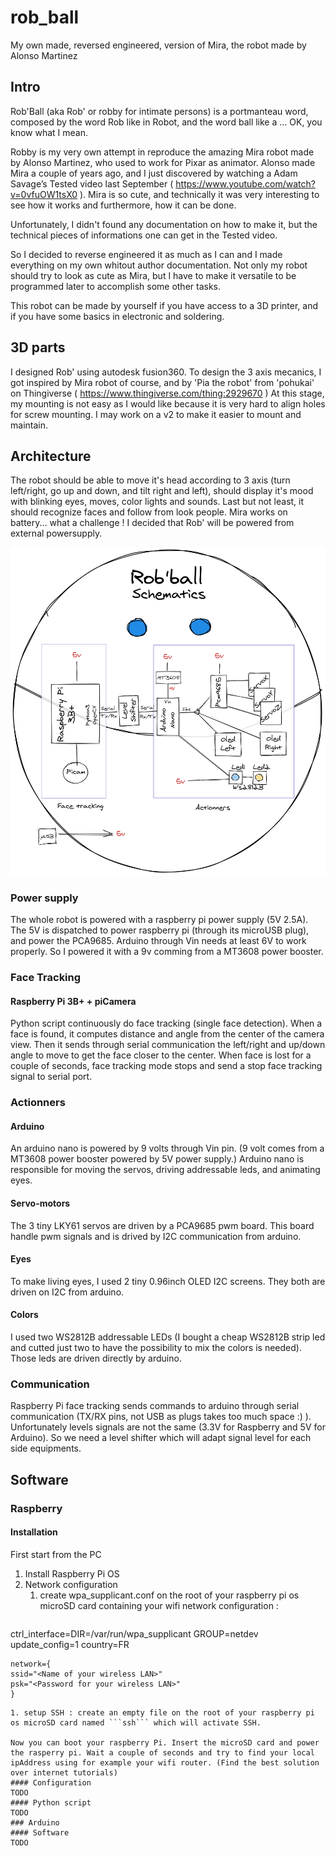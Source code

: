 # rob_ball
My own made, reversed engineered, version of Mira, the robot made by Alonso Martinez

## Intro
Rob'Ball (aka Rob' or robby for intimate persons) is a portmanteau word, composed by the word Rob like in Robot, and the word ball like a ... OK, you know what I mean.

Robby is my very own attempt in reproduce the amazing Mira robot made by Alonso Martinez, who used to work for Pixar as animator.
Alonso made Mira a couple of years ago, and I just discovered by watching a Adam Savage’s Tested video last September ( https://www.youtube.com/watch?v=0vfuOW1tsX0 ).
Mira is so cute, and technically it was very interesting to see how it works and furthermore, how it can be done.

Unfortunately, I didn't found any documentation on how to make it, but the technical pieces of informations one can get in the Tested video.

So I decided to reverse engineered it as much as I can and I made everything on my own whitout author documentation. Not only my robot should try to look as cute as Mira, but I have to make it versatile to be programmed later to accomplish some other tasks.

This robot can be made by yourself if you have access to a 3D printer, and if you have some basics in electronic and soldering.

## 3D parts
I designed Rob' using autodesk fusion360. To design the 3 axis mecanics, I got inspired by Mira robot of course, and by 'Pia the robot' from 'pohukai' on Thingiverse ( https://www.thingiverse.com/thing:2929670 )
At this stage, my mounting is not easy as I would like because it is very hard to align holes for screw mounting. I may work on a v2 to make it easier to mount and maintain.

## Architecture
The robot should be able to move it's head according to 3 axis (turn left/right, go up and down, and tilt right and left), should display it's mood with blinking eyes, moves, color lights and sounds. Last but not least, it should recognize faces and follow from look people.
Mira works on battery... what a challenge ! I decided that Rob' will be powered from external powersupply.

![This is schematic of parts implantation](docs/schematic_robball.png)

### Power supply
The whole robot is powered with a raspberry pi power supply (5V 2.5A).
The 5V is dispatched to power raspberry pi (through its microUSB plug), and power the PCA9685.
Arduino through Vin needs at least 6V to work properly. So I powered it with a 9v comming from a MT3608 power booster.

### Face Tracking
#### Raspberry Pi 3B+ + piCamera
Python script continuously do face tracking (single face detection). When a face is found, it computes distance and angle from the center of the camera view. Then it sends through serial communication the left/right and up/down angle to move to get the face closer to the center.
When face is lost for a couple of seconds, face tracking mode stops and send a stop face tracking signal to serial port.

### Actionners
#### Arduino 
An arduino nano is powered by 9 volts through Vin pin. (9 volt comes from a MT3608 power booster powered by 5V power supply.)
Arduino nano is responsible for moving the servos, driving addressable leds, and animating eyes.
#### Servo-motors
The 3 tiny LKY61 servos are driven by a PCA9685 pwm board. This board handle pwm signals and is drived by I2C communication from arduino.
#### Eyes
To make living eyes, I used 2 tiny 0.96inch OLED I2C screens. They both are driven on I2C from arduino.
#### Colors
I used two WS2812B addressable LEDs (I bought a cheap WS2812B strip led and cutted just two to have the possibility to mix the colors is needed). Those leds are driven directly by arduino.

### Communication
Raspberry Pi face tracking sends commands to arduino through serial communication (TX/RX pins, not USB as plugs takes too much space :) ). Unfortunately levels signals are not the same (3.3V for Raspberry and 5V for Arduino). So we need a level shifter which will adapt signal level for each side equipments.

## Software
### Raspberry
#### Installation
First start from the PC
1. Install Raspberry Pi OS
1. Network configuration
   1. create wpa_supplicant.conf on the root of your raspberry pi os microSD card containing your wifi network configuration :
   ```
  ctrl_interface=DIR=/var/run/wpa_supplicant GROUP=netdev
    update_config=1
    country=FR

    network={
    ssid="<Name of your wireless LAN>"
    psk="<Password for your wireless LAN>"
    }
   ```
1. setup SSH : create an empty file on the root of your raspberry pi os microSD card named ```ssh``` which will activate SSH.

Now you can boot your raspberry Pi. Insert the microSD card and power the rasperry pi. Wait a couple of seconds and try to find your local ipAddress using for example your wifi router. (Find the best solution over internet tutorials)
#### Configuration
TODO
#### Python script
TODO
### Arduino
#### Software
TODO
